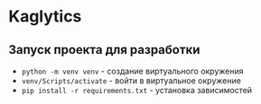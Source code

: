# Kaglytics

## Запуск проекта для разработки

- `python -m venv venv` - создание виртуального окружения
- `venv/Scripts/activate`  - войти в виртуальное окружение
- `pip install -r requirements.txt` - установка зависимостей